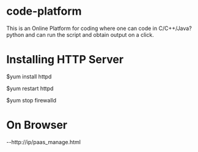 # code-platform

This is an Online Platform for coding where one can code in C/C++/Java?python and can run the script and obtain output on a click.

# Installing HTTP Server

$yum install httpd

$yum restart httpd

$yum stop firewalld

# On Browser

--http://ip/paas_manage.html
